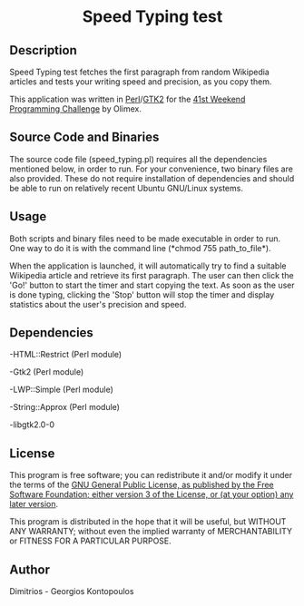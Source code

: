 <center><h1>Speed Typing test</h1></center>

<h2>Description</h2>
Speed Typing test fetches the first paragraph from random Wikipedia articles and tests your writing speed and precision, as you copy them.

This application was written in <a href="http://www.perl.org/">Perl</a>/<a href="http://gtk2-perl.sourceforge.net/">GTK2</a> for the <a href="http://olimex.wordpress.com/2014/01/24/weekend-programming-challenge-week-41-speed-typing-test/">41st Weekend Programming Challenge</a> by Olimex.

<h2>Source Code and Binaries</h2>
The source code file (speed_typing.pl) requires all the dependencies mentioned below, in order to run. For your convenience, two binary files are also provided. These do not require installation of dependencies and should be able to run on relatively recent Ubuntu GNU/Linux systems.

<h2>Usage</h2>
Both scripts and binary files need to be made executable in order to run. One way to do it is with the command line (*chmod 755 path_to_file*).

When the application is launched, it will automatically try to find a suitable Wikipedia article and retrieve its first paragraph. The user can then click the 'Go!' button to start the timer and start copying the text. As soon as the user is done typing, clicking the 'Stop' button will stop the timer and display statistics about the user's precision and speed.

<h2>Dependencies</h2>
-HTML::Restrict (Perl module)

-Gtk2 (Perl module)

-LWP::Simple (Perl module)

-String::Approx (Perl module)

-libgtk2.0-0

<h2>License</h2>
This program is free software; you can redistribute it and/or modify it under the terms of the <a href="http://www.gnu.org/licenses/gpl.html">GNU General Public License, as published by the Free Software Foundation; either version 3 of the License, or (at your option) any later version</a>.

This program is distributed in the hope that it will be useful, but WITHOUT ANY WARRANTY; without even the implied warranty of MERCHANTABILITY or FITNESS FOR A PARTICULAR PURPOSE.

<h2>Author</h2>
Dimitrios - Georgios Kontopoulos
